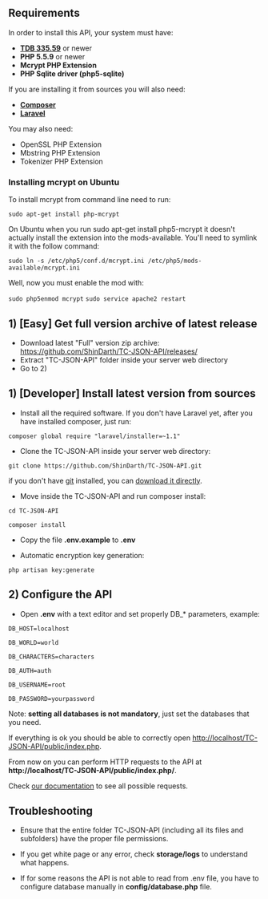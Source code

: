 ## Requirements

In order to install this API, your system must have:

- **[TDB 335.59](https://github.com/TrinityCore/TrinityCore/releases/)** or newer
- **PHP 5.5.9** or newer
- **Mcrypt PHP Extension**
- **PHP Sqlite driver (php5-sqlite)**

If you are installing it from sources you will also need:

- **[Composer](https://getcomposer.org/)**
- **[Laravel](http://laravel.com)**

You may also need:

- OpenSSL PHP Extension
- Mbstring PHP Extension
- Tokenizer PHP Extension

### Installing mcrypt on Ubuntu

To install mcrypt from command line need to run:

`sudo apt-get install php-mcrypt`

On Ubuntu when you run sudo apt-get install php5-mcrypt it doesn't actually install the extension into the mods-available. You'll need to symlink it with the follow command:


`sudo ln -s /etc/php5/conf.d/mcrypt.ini /etc/php5/mods-available/mcrypt.ini`

Well, now you must enable the mod with:

`sudo php5enmod mcrypt`
`sudo service apache2 restart`


## 1) [Easy] Get full version archive of latest release

- Download latest "Full" version zip archive: https://github.com/ShinDarth/TC-JSON-API/releases/
- Extract "TC-JSON-API" folder inside your server web directory
- Go to 2)

## 1) [Developer] Install latest version from sources

- Install all the required software. If you don't have Laravel yet, after you have installed composer, just run:

`composer global require "laravel/installer=~1.1"`

- Clone the TC-JSON-API inside your server web directory:

`git clone https://github.com/ShinDarth/TC-JSON-API.git`

if you don't have [git](http://git-scm.com/) installed, you can [download it directly](https://github.com/ShinDarth/TC-JSON-API/archive/master.zip).

- Move inside the TC-JSON-API and run composer install:

`cd TC-JSON-API`

`composer install`

- Copy the file **.env.example** to **.env**

- Automatic encryption key generation:

`php artisan key:generate`

## 2) Configure the API

- Open **.env** with a text editor and set properly DB_* parameters, example:

`DB_HOST=localhost`

`DB_WORLD=world`

`DB_CHARACTERS=characters`

`DB_AUTH=auth`

`DB_USERNAME=root`

`DB_PASSWORD=yourpassword`

Note: **setting all databases is not mandatory**, just set the databases that you need.

If everything is ok you should be able to correctly open [http://localhost/TC-JSON-API/public/index.php](http://localhost/TC-JSON-API/public/index.php).

From now on you can perform HTTP requests to the API at **http://localhost/TC-JSON-API/public/index.php/**.

Check [our documentation](https://github.com/ShinDarth/TC-JSON-API/wiki) to see all possible requests.

## Troubleshooting

- Ensure that the entire folder TC-JSON-API (including all its files and subfolders) have the proper file permissions.

- If you get white page or any error, check **storage/logs** to understand what happens.

- If for some reasons the API is not able to read from .env file, you have to configure database manually in **config/database.php** file.
